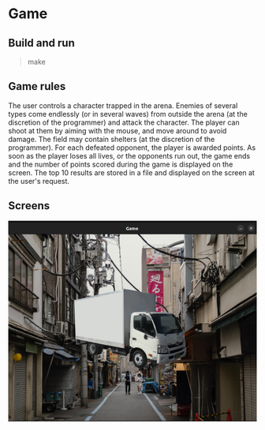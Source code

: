 # Game

## Build and run
> make

## Game rules
The user controls a character trapped in the arena. Enemies of several types come endlessly (or in several waves) from outside the arena (at the discretion of the programmer) and attack the character. The player can shoot at them by aiming with the mouse, and move around to avoid damage. The field may contain shelters (at the discretion of the programmer). For each defeated opponent, the player is awarded points. As soon as the player loses all lives, or the opponents run out, the game ends and the number of points scored during the game is displayed on the screen. The top 10 results are stored in a file and displayed on the screen at the user's request.

## Screens

![screen](images/screen.png)
